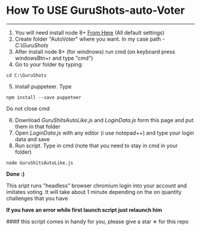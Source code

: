 # How To USE GuruShots-auto-Voter



----

1. You will need install node 8+ [From Here](https://nodejs.org/en/) (All default settings)
2. Create folder "AutoVoter" where you want. In my case path - *C:\GuruShots*
3. After install node 8+ (for windnows) run cmd (on keyboard press windowsBtn+r and type "cmd")
4. Go to your folder by typing:

 `cd C:\GuruShots`

5. Install puppeteer. Type 

 `npm install --save puppeteer`

 Do not close cmd

6. Download *GuruShitsAutoLike.js* and  *LoginData.js* form this page and put them in that folder
7. Open *LoginData.js* with any editor (i use notepad++) and type your login data and save
8. Run script. Type in cmd (note that you need to stay in cmd in your folder)

 `node GuruShitsAutoLike.js`

 **Done :)**

This sript runs "headless" browser chromium login into your account and imitates  voting. It will take about 1 minute depending on the on quantity challenges that you have

**If you have an error while first launch script just relaunch him**

###If this script comes in handy for you, please give a star ✭ for this repo
